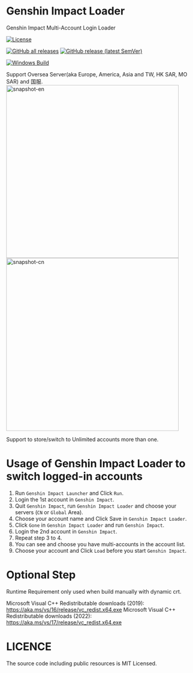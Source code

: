 # Genshin Impact Loader
Genshin Impact Multi-Account Login Loader

[![License][license-svg]][license-link]

[![GitHub all releases](https://img.shields.io/github/downloads/Chilledheart/GenshinImpactLoader/total)](https://github.com/Chilledheart/GenshinImpactLoader/releases)
[![GitHub release (latest SemVer)](https://img.shields.io/github/v/release/Chilledheart/GenshinImpactLoader)](https://github.com/Chilledheart/GenshinImpactLoader/releases)

[![Windows Build](https://github.com/Chilledheart/GenshinImpactLoader/actions/workflows/publish.yml/badge.svg)](https://github.com/Chilledheart/GenshinImpactLoader/actions/workflows/publish.yml)

Support Oversea Server(aka Europe, America, Asia and TW, HK SAR, MO SAR) and 国服.
<img width="460" alt="snapshot-en" src="https://github.com/Chilledheart/GenshinImpactLoader/assets/54673341/751f4a39-8c26-4ada-bfb3-7769c421baaa">
<img width="460" alt="snapshot-cn" src="https://github.com/Chilledheart/GenshinImpactLoader/assets/54673341/b693a113-60ad-4ada-831f-a66e12f743f9">

Support to store/switch to Unlimited accounts more than one.

# Usage of Genshin Impact Loader to switch logged-in accounts

1. Run `Genshin Impact Launcher` and Click `Run`.
2. Login the 1st account in `Genshin Impact`.
3. Quit `Genshin Impact`, run `Genshin Impact Loader` and choose your servers (`CN` or `Global` Area).
4. Choose your account name and Click Save in `Genshin Impact Loader`.
5. Click `Gone` in `Genshin Impact Loader` and run `Genshin Impact`.
6. Login the 2nd account in `Genshin Impact`.
7. Repeat step 3 to 4.
8. You can see and choose you have multi-accounts in the account list.
9. Choose your account and Click `Load` before you start `Genshin Impact`.

# Optional Step

Runtime Requirement only used when build manually with dynamic crt.

Microsoft Visual C++ Redistributable downloads (2019): https://aka.ms/vs/16/release/vc_redist.x64.exe
Microsoft Visual C++ Redistributable downloads (2022): https://aka.ms/vs/17/release/vc_redist.x64.exe

# LICENCE
The source code including public resources is MIT Licensed.

[license-svg]: https://img.shields.io/badge/license-MIT-lightgrey.svg
[license-link]: LICENSE
